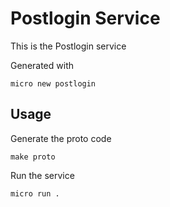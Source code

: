 # Postlogin Service

This is the Postlogin service

Generated with

```
micro new postlogin
```

## Usage

Generate the proto code

```
make proto
```

Run the service

```
micro run .
```
